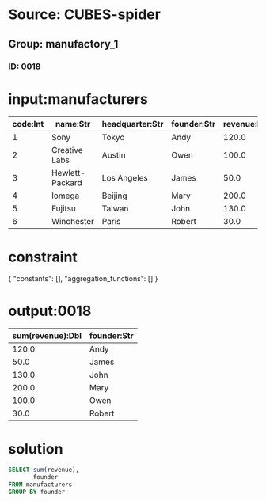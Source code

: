 # Source: CUBES-spider
## Group: manufactory_1
### ID: 0018

# input:manufacturers

| code:Int | name:Str | headquarter:Str | founder:Str | revenue:Dbl |
|---|---|---|---|---|
| 1 | Sony | Tokyo | Andy | 120.0 |
| 2 | Creative Labs | Austin | Owen | 100.0 |
| 3 | Hewlett-Packard | Los Angeles | James | 50.0 |
| 4 | Iomega | Beijing | Mary | 200.0 |
| 5 | Fujitsu | Taiwan | John | 130.0 |
| 6 | Winchester | Paris | Robert | 30.0 |

# constraint

{
  "constants": [],
  "aggregation_functions": []
}

# output:0018

| sum(revenue):Dbl | founder:Str |
|---|---|
| 120.0 | Andy |
| 50.0 | James |
| 130.0 | John |
| 200.0 | Mary |
| 100.0 | Owen |
| 30.0 | Robert |

# solution

```sql
SELECT sum(revenue),
       founder
FROM manufacturers
GROUP BY founder
```
